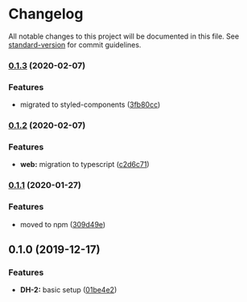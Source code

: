 # Changelog

All notable changes to this project will be documented in this file. See [standard-version](https://github.com/conventional-changelog/standard-version) for commit guidelines.

### [0.1.3](https://github.com/polaroidkidd/dle.dev/compare/v0.1.2...v0.1.3) (2020-02-07)


### Features

* migrated to styled-components ([3fb80cc](https://github.com/polaroidkidd/dle.dev/commit/3fb80cc14a31c71dab00ce07214dca74b3f529c5))

### [0.1.2](https://github.com/polaroidkidd/dle.dev/compare/v0.1.1...v0.1.2) (2020-02-07)


### Features

* **web:** migration to typescript ([c2d6c71](https://github.com/polaroidkidd/dle.dev/commit/c2d6c71c33de0381334c370d96f004f7180659a4))

### [0.1.1](https://github.com/polaroidkidd/dle.dev/compare/v0.1.0...v0.1.1) (2020-01-27)


### Features

* moved to npm ([309d49e](https://github.com/polaroidkidd/dle.dev/commit/309d49ed045837ae47ce1ce35531243e4207adc3))

## 0.1.0 (2019-12-17)


### Features

* **DH-2:** basic setup ([01be4e2](https://github.com/polaroidkidd/dle.dev/commit/01be4e2f40dd3fb2b4fe79ba86c8c099c3f861ba))
